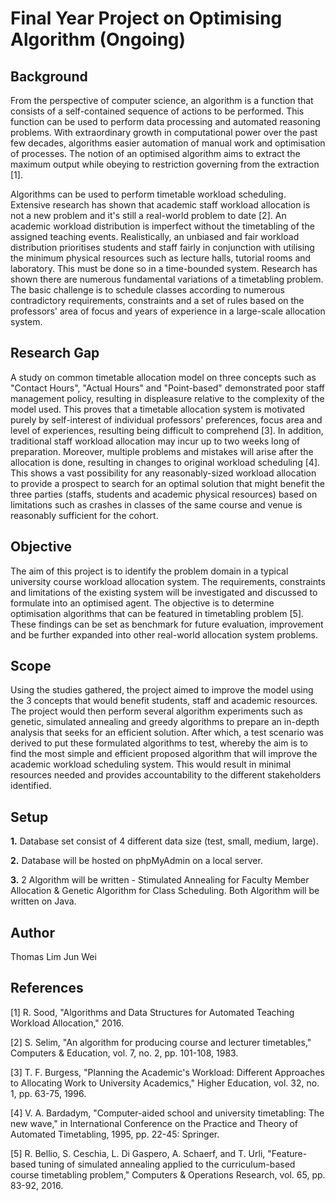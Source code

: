 # Final Year Project on Optimising Algorithm (Ongoing)

## Background
From the perspective of computer science, an algorithm is a function that consists of a self-contained sequence of actions to be performed. This function can be used to perform data processing and automated reasoning problems. With extraordinary growth in computational power over the past few decades, algorithms easier automation of manual work and optimisation of processes. The notion of an optimised algorithm aims to extract the maximum output while obeying to restriction governing from the extraction [1]. 

Algorithms can be used to perform timetable workload scheduling. Extensive research has shown that academic staff workload allocation is not a new problem and it's still a real-world problem to date [2]. An academic workload distribution is imperfect without the timetabling of the assigned teaching events. Realistically, an unbiased and fair workload distribution prioritises students and staff fairly in conjunction with utilising the minimum physical resources such as lecture halls, tutorial rooms and laboratory. This must be done so in a time-bounded system. Research has shown there are numerous fundamental variations of a timetabling problem. The basic challenge is to schedule classes according to numerous contradictory requirements, constraints and a set of rules based on the professors' area of focus and years of experience in a large-scale allocation system.

## Research Gap
A study on common timetable allocation model on three concepts such as "Contact Hours", "Actual Hours" and "Point-based" demonstrated poor staff management policy, resulting in displeasure relative to the complexity of the model used. This proves that a timetable allocation system is motivated purely by self-interest of individual professors' preferences, focus area and level of experiences, resulting being difficult to comprehend [3]. In addition, traditional staff workload allocation may incur up to two weeks long of preparation. Moreover, multiple problems and mistakes will arise after the allocation is done, resulting in changes to original workload scheduling [4]. This shows a vast possibility for any reasonably-sized workload allocation to provide a prospect to search for an optimal solution that might benefit the three parties (staffs, students and academic physical resources) based on limitations such as crashes in classes of the same course and venue is reasonably sufficient for the cohort.

## Objective
The aim of this project is to identify the problem domain in a typical university course workload allocation system. The requirements, constraints and limitations of the existing system will be investigated and discussed to formulate into an optimised agent. The objective is to determine optimisation algorithms that can be featured in timetabling problem [5]. These findings can be set as benchmark for future evaluation, improvement and be further expanded into other real-world allocation system problems.

## Scope
Using the studies gathered, the project aimed to improve the model using the 3 concepts that would benefit students, staff and academic resources. The project would then perform several algorithm experiments such as genetic, simulated annealing and greedy algorithms to prepare an in-depth analysis that seeks for an efficient solution. After which, a test scenario was derived to put these formulated algorithms to test, whereby the aim is to find the most simple and efficient proposed algorithm that will improve the academic workload scheduling system. This would result in minimal resources needed and provides accountability to the different stakeholders identified. 

## Setup

**1.** Database set consist of 4 different data size (test, small, medium, large).

**2.** Database will be hosted on phpMyAdmin on a local server.

**3.** 2 Algorithm will be written - Stimulated Annealing for Faculty Member Allocation & Genetic Algorithm for Class 
Scheduling. Both Algorithm will be written on Java.

## Author
Thomas Lim Jun Wei

## References
[1]	R. Sood, "Algorithms and Data Structures for Automated Teaching Workload Allocation," 2016.

[2]	S. Selim, "An algorithm for producing course and lecturer timetables," Computers & Education, vol. 7, no. 2, pp. 101-108, 1983.

[3]	T. F. Burgess, "Planning the Academic's Workload: Different Approaches to Allocating Work to University Academics," Higher Education, vol. 32, no. 1, pp. 63-75, 1996.

[4]	V. A. Bardadym, "Computer-aided school and university timetabling: The new wave," in International Conference on the Practice and Theory of Automated Timetabling, 1995, pp. 22-45: Springer.

[5]	R. Bellio, S. Ceschia, L. Di Gaspero, A. Schaerf, and T. Urli, "Feature-based tuning of simulated annealing applied to the curriculum-based course timetabling problem," Computers & Operations Research, vol. 65, pp. 83-92, 2016.

